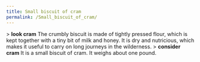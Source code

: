 ```yaml
---
title: Small biscuit of cram
permalink: /Small_biscuit_of_cram/
---
```


\> **look cram**
The crumbly biscuit is made of tightly pressed flour, which is kept
together
with a tiny bit of milk and honey. It is dry and nutricious, which makes
it
useful to carry on long journeys in the wilderness.
\> **consider cram**
It is a small biscuit of cram.
It weighs about one pound.